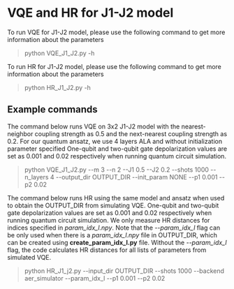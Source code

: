 # VQE and HR for J1-J2 model
To run VQE for J1-J2 model, please use the following command to get more information about the parameters
> python VQE_J1_J2.py -h

To run HR for J1-J2 model, please use the following command to get more information about the parameters
> python HR_J1_J2.py -h

## Example commands

The command below runs VQE on 3x2 J1-J2 model with the nearest-neighbor coupling strength as 0.5 and the next-nearest coupling strength as 0.2.
For our quantum ansatz, we use 4 layers ALA and without initialization parameter specified
One-qubit and two-qubit gate depolarization values are set as 0.001 and 0.02 respectively when running quantum circuit simulation.

> python VQE_J1_J2.py --m 3 --n 2 --J1 0.5 --J2 0.2 --shots 1000 --n_layers 4 --output_dir OUTPUT_DIR --init_param NONE --p1 0.001 --p2 0.02

The command below runs HR using the same model and ansatz when used to obtain the OUTPUT_DIR from simulating VQE.
One-qubit and two-qubit gate depolarization values are set as 0.001 and 0.02 respectively when running quantum circuit simulation.
We only measure HR distances for indices specified in *param_idx_l.npy*.
Note that the *--param_idx_l* flag can be only used when there is a *param_idx_l.npy* file in OUTPUT_DIR, which can be created using **create_param_idx_l.py** file.
Without the *--param_idx_l* flag, the code calculates HR distances for all lists of parameters from simulated VQE.

> python HR_J1_j2.py --input_dir OUTPUT_DIR --shots 1000 --backend aer_simulator --param_idx_l --p1 0.001 --p2 0.02 
